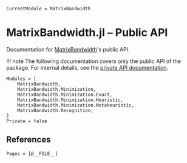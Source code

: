 ```@meta
CurrentModule = MatrixBandwidth
```

# MatrixBandwidth.jl – Public API

Documentation for [MatrixBandwidth](https://github.com/Luis-Varona/MatrixBandwidth.jl)'s public API.

!!! note
    The following documentation covers only the public API of the package. For internal details, see the [private API documentation](private_api.md).

```@autodocs
Modules = [
    MatrixBandwidth,
    MatrixBandwidth.Minimization,
    MatrixBandwidth.Minimization.Exact,
    MatrixBandwidth.Minimization.Heuristic,
    MatrixBandwidth.Minimization.Metaheuristic,
    MatrixBandwidth.Recognition,
]
Private = false
```

## References

```@bibliography
Pages = [@__FILE__]
```
